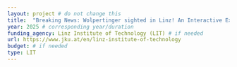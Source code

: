 ```yaml
---
layout: project # do not change this
title: 	"Breaking News: Wolpertinger sighted in Linz! An Interactive Experience Exploring the Machanics of Misinformation" # title of the project
year: 2025 # corresponding year/duration
funding_agency: Linz Institute of Technology (LIT) # if needed
url: https://www.jku.at/en/linz-institute-of-technology
budget: # if needed
type: LIT 
---
```


